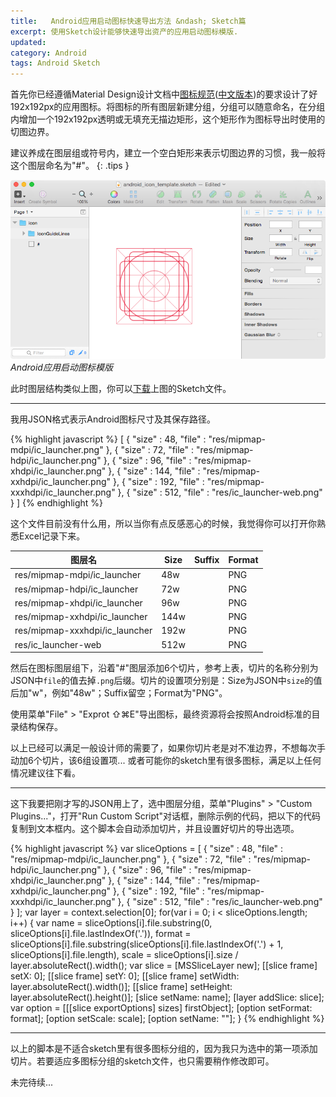 ```yaml
---
title:   Android应用启动图标快速导出方法 &ndash; Sketch篇
excerpt: 使用Sketch设计能够快速导出资产的应用启动图标模版.
updated: 
category: Android
tags: Android Sketch
---
```


首先你已经遵循Material Design设计文档中[图标规范][google_design_icon]([中文版本][google_design_icon_chinese])的要求设计了好192x192px的应用图标。将图标的所有图层新建分组，分组可以随意命名，在分组内增加一个192x192px透明或无填充无描边矩形，这个矩形作为图标导出时使用的切图边界。

建议养成在图层组或符号内，建立一个空白矩形来表示切图边界的习惯，我一般将这个图层命名为"#"。
{: .tips }


![android_launcher_icon_sketch](/images/android_launcher_icon_export_use_sketch/screenshot_1.png)
_Android应用启动图标模版_

此时图层结构类似上图，你可以[下载][sketch]上图的Sketch文件。

---

我用JSON格式表示Android图标尺寸及其保存路径。

{% highlight javascript %}
[
  { "size" : 48,  "file" : "res/mipmap-mdpi/ic_launcher.png" },
  { "size" : 72,  "file" : "res/mipmap-hdpi/ic_launcher.png" },
  { "size" : 96,  "file" : "res/mipmap-xhdpi/ic_launcher.png" },
  { "size" : 144, "file" : "res/mipmap-xxhdpi/ic_launcher.png" },
  { "size" : 192, "file" : "res/mipmap-xxxhdpi/ic_launcher.png" },
  { "size" : 512, "file" : "res/ic_launcher-web.png" }
]
{% endhighlight %}

这个文件目前没有什么用，所以当你有点反感恶心的时候，我觉得你可以打开你熟悉Excel记录下来。

图层名 | Size | Suffix | Format
--- | --- | --- | ---
res/mipmap-mdpi/ic_launcher | 48w | | PNG
res/mipmap-hdpi/ic_launcher | 72w | | PNG
res/mipmap-xhdpi/ic_launcher | 96w | | PNG
res/mipmap-xxhdpi/ic_launcher | 144w | | PNG
res/mipmap-xxxhdpi/ic_launcher | 192w | | PNG
res/ic_launcher-web | 512w | | PNG

然后在图标图层组下，沿着"#"图层添加6个切片，参考上表，切片的名称分别为JSON中`file`的值去掉`.png`后缀。切片的设置项分别是：Size为JSON中`size`的值后加"w"，例如"48w"；Suffix留空；Format为"PNG"。

使用菜单"File" > "Exprot ⇧⌘E"导出图标，最终资源将会按照Android标准的目录结构保存。

以上已经可以满足一般设计师的需要了，如果你切片老是对不准边界，不想每次手动加6个切片，该6组设置项... 或者可能你的sketch里有很多图标，满足以上任何情况建议往下看。

---

这下我要把刚才写的JSON用上了，选中图层分组，菜单"Plugins" > "Custom Plugins..."，打开"Run Custom Script"对话框，删除示例的代码，把以下的代码复制到文本框内。这个脚本会自动添加切片，并且设置好切片的导出选项。

{% highlight javascript %}
var sliceOptions = [
    { "size" : 48,  "file" : "res/mipmap-mdpi/ic_launcher.png" },
    { "size" : 72,  "file" : "res/mipmap-hdpi/ic_launcher.png" },
    { "size" : 96,  "file" : "res/mipmap-xhdpi/ic_launcher.png" },
    { "size" : 144, "file" : "res/mipmap-xxhdpi/ic_launcher.png" },
    { "size" : 192, "file" : "res/mipmap-xxxhdpi/ic_launcher.png" },
    { "size" : 512, "file" : "res/ic_launcher-web.png" }
];
var layer = context.selection[0];
for(var i = 0; i < sliceOptions.length; i++) {
    var name = sliceOptions[i].file.substring(0, sliceOptions[i].file.lastIndexOf('.')),
        format = sliceOptions[i].file.substring(sliceOptions[i].file.lastIndexOf('.') + 1, sliceOptions[i].file.length),
        scale = sliceOptions[i].size / layer.absoluteRect().width();
    var slice = [MSSliceLayer new];
        [[slice frame] setX: 0];
        [[slice frame] setY: 0];
        [[slice frame] setWidth: layer.absoluteRect().width()];
        [[slice frame] setHeight: layer.absoluteRect().height()];
        [slice setName: name];
        [layer addSlice: slice];
    var option = [[[slice exportOptions] sizes] firstObject];
        [option setFormat: format];
        [option setScale: scale];
        [option setName: ""];
}
{% endhighlight %}

---

以上的脚本是不适合sketch里有很多图标分组的，因为我只为选中的第一项添加切片。若要适应多图标分组的sketch文件，也只需要稍作修改即可。

未完待续...



[google_design_icon]: http://www.google.com/design/spec/style/icons.html#icons-product-icons
[google_design_icon_chinese]: http://wiki.jikexueyuan.com/project/material-design/style/icons.html





[sketch]: /images/android_launcher_icon_export_use_sketch/android_icon_template.sketch